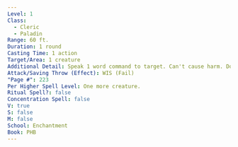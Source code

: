 ```yaml
---
Level: 1
Class:
  - Cleric
  - Paladin
Range: 60 ft.
Duration: 1 round
Casting Time: 1 action
Target/Area: 1 creature
Additional Detail: Speak 1 word command to target. Can't cause harm. Doesn't affect undead.
Attack/Saving Throw (Effect): WIS (Fail)
"Page #": 223
Per Higher Spell Level: One more creature.
Ritual Spell?: false
Concentration Spell: false
V: true
S: false
M: false
School: Enchantment
Book: PHB
---
```

